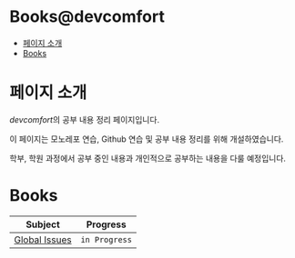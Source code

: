 <h1> Books@devcomfort </h1>

- [페이지 소개](#페이지-소개)
- [Books](#books)

# 페이지 소개

*devcomfort*의 공부 내용 정리 페이지입니다.

이 페이지는 모노레포 연습, Github 연습 및 공부 내용 정리를 위해 개설하였습니다. <br>

학부, 학원 과정에서 공부 중인 내용과 개인적으로 공부하는 내용을 다룰 예정입니다.

# Books

| Subject                                    | Progress      |
| ------------------------------------------ | ------------- |
| <a href="/global_issues">Global Issues</a> | `in Progress` |

